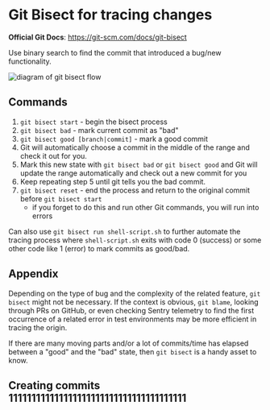 # Git Bisect for tracing changes

**Official Git Docs**: https://git-scm.com/docs/git-bisect

Use binary search to find the commit that introduced a bug/new functionality.

![diagram of git bisect flow](https://remimercier.com/media/2021/10/remi-mercier-how-to-use-git-bisect-02.jpg)

## Commands

1. `git bisect start` - begin the bisect process
2. `git bisect bad` - mark current commit as "bad"
3. `git bisect good [branch|commit]` - mark a good commit
4. Git will automatically choose a commit in the middle of the range and check it out for you. 
5. Mark this new state with `git bisect bad` or `git bisect good` and Git will update the range automatically and check out a new commit for you
6. Keep repeating step 5 until git tells you the bad commit.
7. `git bisect reset` - end the process and return to the original commit before `git bisect start`
    - if you forget to do this and run other Git commands, you will run into errors

Can also use `git bisect run shell-script.sh` to further automate the tracing process where `shell-script.sh` exits with code 0 (success) or some other code like 1 (error) to mark commits as good/bad.

## Appendix

Depending on the type of bug and the complexity of the related feature, `git bisect` might not be necessary. If the context is obvious, `git blame`, looking through PRs on GitHub, or even checking Sentry telemetry to find the first occurrence of a related error in test environments may be more efficient in tracing the origin.

If there are many moving parts and/or a lot of commits/time has elapsed between a "good" and the "bad" state, then `git bisect` is a handy asset to know.

## Creating commits 111111111111111111111111111111111111111